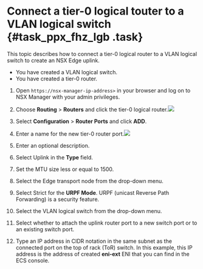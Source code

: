 # Connect a tier-0 logical touter to a VLAN logical switch {#task_ppx_fhz_lgb .task}

This topic describes how to connect a tier-0 logical router to a VLAN logical switch to create an NSX Edge uplink.

-   You have created a VLAN logical switch.
-   You have created a tier-0 router.

1.  Open `https://nsx-manager-ip-address>` in your browser and log on to NSX Manager with your admin privileges. 
2.   Choose **Routing** \> **Routers** and click the tier-0 logical router.![](http://static-aliyun-doc.oss-cn-hangzhou.aliyuncs.com/assets/img/85014/154886525736133_en-US.png)

 
3.  Select **Configuration** \> **Router Ports** and click **ADD**. 
4.   Enter a name for the new tier-0 router port.![](http://static-aliyun-doc.oss-cn-hangzhou.aliyuncs.com/assets/img/85014/154886525736134_en-US.png)

 
5.  Enter an optional description. 
6.  Select Uplink in the **Type** field. 
7.  Set the MTU size less or equal to 1500. 
8.  Select the Edge transport node from the drop-down menu. 
9.  Select Strict for the **URPF Mode**. URPF \(unicast Reverse Path Forwarding\) is a security feature. 
10. Select the VLAN logical switch from the drop-down menu. 
11. Select whether to attach the uplink router port to a new switch port or to an existing switch port. 
12. Type an IP address in CIDR notation in the same subnet as the connected port on the top of rack \(ToR\) switch. In this example, this IP address is the address of created **eni-ext** ENI that you can find in the ECS console. 

